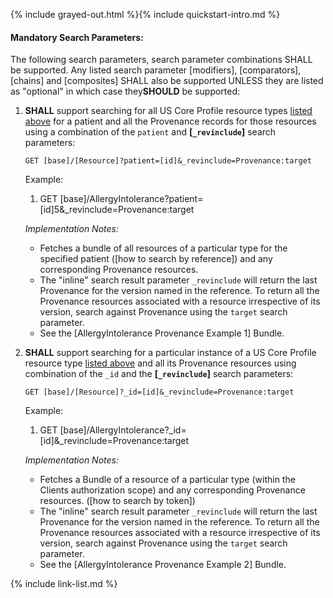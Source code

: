 {% include grayed-out.html %}{% include quickstart-intro.md %}

#### Mandatory Search Parameters:

The following search parameters, search parameter combinations SHALL be supported.  Any listed search parameter [modifiers], [comparators], [chains] and [composites] SHALL also be supported UNLESS they are listed as "optional" in which case they**SHOULD** be supported:

1. **SHALL** support searching for all US Core Profile resource types  [listed above](#prov-white-list) for a patient and all the Provenance records for those resources using a combination of the `patient` and **[`_revinclude`]** search parameters:

    `GET [base]/[Resource]?patient=[id]&_revinclude=Provenance:target`

    Example:

      1. GET [base]/AllergyIntolerance?patient=[id]5&_revinclude=Provenance:target

    *Implementation Notes:* 
     - Fetches a bundle of all resources of a particular type for the specified patient ([how to search by reference]) and any corresponding Provenance resources.
     - The "inline" search result parameter `_revinclude` will return the last Provenance for the version named in the reference. To return all the Provenance resources associated with a resource irrespective of its version, search against Provenance using the `target` search parameter.
     - See the [AllergyIntolerance Provenance Example 1] Bundle.


2. **SHALL** support searching for a particular instance of a US Core Profile resource type [listed above](#prov-white-list) and all its Provenance resources using combination of the `_id` and the **[`_revinclude`]** search parameters:

    `GET [base]/[Resource]?_id=[id]&_revinclude=Provenance:target`

    Example:

      1. GET [base]/AllergyIntolerance?_id=[id]&_revinclude=Provenance:target

    *Implementation Notes:*
      - Fetches a Bundle of a resource of a particular type (within the Clients authorization scope) and any corresponding Provenance resources. ([how to search by token])
      - The "inline" search result parameter `_revinclude` will return the last Provenance for the version named in the reference. To return all the Provenance resources associated with a resource irrespective of its version, search against Provenance using the `target` search parameter.
      - See the [AllergyIntolerance Provenance Example 2] Bundle.

{% include link-list.md %}

</div><!-- grayed-out -->